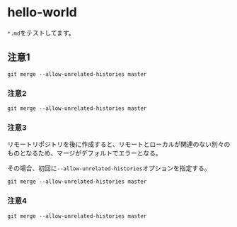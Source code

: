 hello-world
===========
`*.md`をテストしてます。

## 注意1
    git merge --allow-unrelated-histories master  
### 注意2
    git merge --allow-unrelated-histories master  
### 注意3
リモートリポジトリを後に作成すると、リモートとローカルが関連のない別々のものとなるため、マージがデフォルトでエラーとなる。  
 
その場合、初回に`--allow-unrelated-histories`オプションを指定する。  


    git merge --allow-unrelated-histories master  
    
### 注意4
    git merge --allow-unrelated-histories master  
    
    